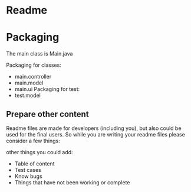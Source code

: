 
# Readme
# Packaging
The main class is Main.java

Packaging for classes:
 - main.controller
 - main.model
 - main.ui
Packaging for test:
 - test.model



## Prepare other content

Readme files are made for developers (including you), but also could be used for the final users.
So while you are writing your readme files please consider a few things:


other things you could add:

- Table of content
- Test cases
- Know bugs
- Things that have not been working or complete

